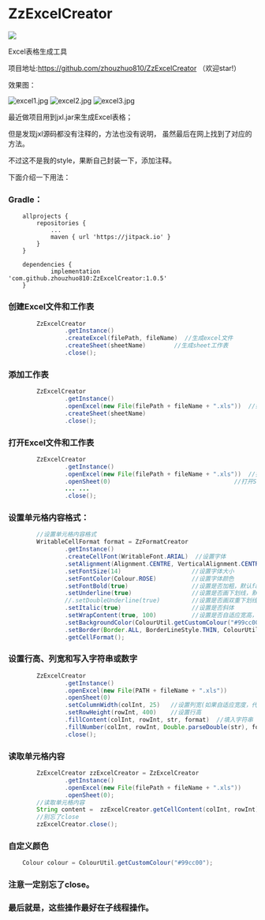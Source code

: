 # ZzExcelCreator

[![](https://jitpack.io/v/zhouzhuo810/ZzExcelCreator.svg)](https://jitpack.io/#zhouzhuo810/ZzExcelCreator)

Excel表格生成工具

项目地址:https://github.com/zhouzhuo810/ZzExcelCreator
（欢迎star!）

效果图：

![excel1.jpg](http://upload-images.jianshu.io/upload_images/2788864-5c0055e4dcc74d5a.jpg?imageMogr2/auto-orient/strip%7CimageView2/2/w/1240)
![excel2.jpg](http://upload-images.jianshu.io/upload_images/2788864-edff815539021b6a.jpg?imageMogr2/auto-orient/strip%7CimageView2/2/w/1240)
![excel3.jpg](http://upload-images.jianshu.io/upload_images/2788864-3da6e6ab4db88b22.jpg?imageMogr2/auto-orient/strip%7CimageView2/2/w/1240)

最近做项目用到jxl.jar来生成Excel表格；

但是发现jxl源码都没有注释的，方法也没有说明，
虽然最后在网上找到了对应的方法。

不过这不是我的style，果断自己封装一下，添加注释。


下面介绍一下用法：

### Gradle：

```
	allprojects {
		repositories {
			...
			maven { url 'https://jitpack.io' }
		}
	}
```

```
	dependencies {
	        implementation 'com.github.zhouzhuo810:ZzExcelCreator:1.0.5'
	}
```



### 创建Excel文件和工作表

```java
        ZzExcelCreator
                .getInstance()
                .createExcel(filePath, fileName)  //生成excel文件
                .createSheet(sheetName)        //生成sheet工作表
                .close();
```

### 添加工作表

```java
        ZzExcelCreator
                .getInstance()
                .openExcel(new File(filePath + fileName + ".xls"))  //如果不想覆盖文件，注意是openExcel
                .createSheet(sheetName)
                .close();
```

### 打开Excel文件和工作表
```java
        ZzExcelCreator
                .getInstance()
                .openExcel(new File(filePath + fileName + ".xls"))  //打开Excel文件
                .openSheet(0)                                   //打开Sheet工作表
                ... ...
                .close();
```

### 设置单元格内容格式：

```java
        //设置单元格内容格式
        WritableCellFormat format = ZzFormatCreator
                .getInstance()
                .createCellFont(WritableFont.ARIAL)  //设置字体
                .setAlignment(Alignment.CENTRE, VerticalAlignment.CENTRE)  //设置对齐方式(水平和垂直)
                .setFontSize(14)                    //设置字体大小
                .setFontColor(Colour.ROSE)          //设置字体颜色
                .setFontBold(true)                  //设置是否加粗，默认false
                .setUnderline(true)                 //设置是否画下划线，默认false
                //.setDoubleUnderline(true)         //设置是否画双重下划线，默认false,和setUnderline只有一个生效
                .setItalic(true)                    //设置是否斜体
                .setWrapContent(true, 100)          //设置是否自适应宽高，如果自适应，必须设置最大列宽（不能太大，否则可能无效）。
                .setBackgroundColor(ColourUtil.getCustomColour("#99cc00"))  //设置单元格背景颜色，如果不设置边框，边框色会和背景色一致。
                .setBorder(Border.ALL, BorderLineStyle.THIN, ColourUtil.getCustomColour("#dddddd"))  //设置边框样式
                .getCellFormat();
```

### 设置行高、列宽和写入字符串或数字

```java
        ZzExcelCreator
                .getInstance()
                .openExcel(new File(PATH + fileName + ".xls"))
                .openSheet(0)
                .setColumnWidth(colInt, 25)   //设置列宽(如果自适应宽度，代表内容字节的长度,即str.getBytes().length)
                .setRowHeight(rowInt, 400)    //设置行高
                .fillContent(colInt, rowInt, str, format)  //填入字符串
                .fillNumber(colInt, rowInt, Double.parseDouble(str), format)  //填入数字
                .close();
```

### 读取单元格内容

```java
        ZzExcelCreator zzExcelCreator = ZzExcelCreator
                .getInstance()
                .openExcel(new File(filePath + fileName + ".xls"))
                .openSheet(0);
        //读取单元格内容
        String content =  zzExcelCreator.getCellContent(colInt, rowInt);
        //别忘了close
        zzExcelCreator.close();
```

### 自定义颜色

```java
    Colour colour = ColourUtil.getCustomColour("#99cc00");
```

### 注意一定别忘了close。

### 最后就是，这些操作最好在子线程操作。


